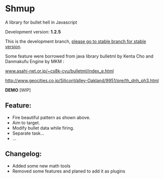 # Shmup
A library for bullet hell in Javascript

Development version: **1.2.5**

This is the development branch, [please go to stable branch for stable version](https://github.com/Trung0246/Shmup/tree/stable-1.1.4).

Some feature were borrowed from java library bulletml by Kenta Cho and Danmakufu Engine by MKM :

www.asahi-net.or.jp/~cs8k-cyu/bulletml/index_e.html

http://www.geocities.co.jp/SiliconValley-Oakland/9951/pre/th_dnh_ph3.html

**DEMO** [WIP]

## Feature:
* Fire beautiful pattern as shown above.
* Aim to target.
* Modify bullet data while firing.
* Separate task...
* ...

## Changelog:
* Added some new math tools
* Removed some features and planed to add it as plugins
